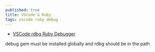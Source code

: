 ```yaml
---
published: true
title: VSCode & Ruby
tags: vscode ruby debug
---
```

- [VSCode rdbg Ruby Debugger](https://marketplace.visualstudio.com/items?itemName=KoichiSasada.vscode-rdbg)

debug gem must be installed globally and rdbg should be in the path